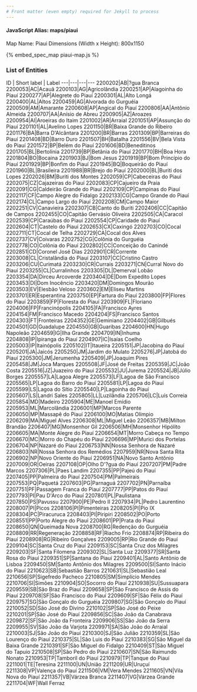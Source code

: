 ```yaml
---
# Front matter (even empty) required for Jekyll to process
---
```


#### JavaScript Alias: maps/piaui

Map Name: Piaui
Dimensions (Width x Height): 800x1150



{% embed_spec_map piaui-map.js %}

### List of Entities

ID | Short label | Label
---|---|---|---
2200202|AB|?gua Branca
2200053|AC|Acauã
2200103|AG|Agricolândia
2200251|AP|Alagoinha do Piauí
2200277|AP|Alegrete do Piauí
2200301|AL|Alto Longá
2200400|AL|Altos
2200459|AG|Alvorada do Gurguéia
2200509|AM|Amarante
2200608|AP|Angical do Piauí
2200806|AA|Antônio Almeida
2200707|AA|Anísio de Abreu
2200905|AZ|Aroazes
2200954|AI|Aroeiras do Itaim
2201002|AR|Arraial
2201051|AP|Assunção do Piauí
2201101|AL|Avelino Lopes
2201150|BR|Baixa Grande do Ribeiro
2201176|BA|Barra D'Alcântara
2201200|BR|Barras
2201309|BP|Barreiras do Piauí
2201408|BD|Barro Duro
2201507|BH|Batalha
2201556|BV|Bela Vista do Piauí
2201572|BP|Belém do Piauí
2201606|BD|Beneditinos
2201705|BL|Bertolínia
2201739|BP|Betânia do Piauí
2201770|BH|Boa Hora
2201804|BO|Bocaina
2201903|BJ|Bom Jesus
2201919|BP|Bom Princípio do Piauí
2201929|BP|Bonfim do Piauí
2201945|BQ|Boqueirão do Piauí
2201960|BL|Brasileira
2201988|BR|Brejo do Piauí
2202000|BL|Buriti dos Lopes
2202026|BM|Buriti dos Montes
2202059|CP|Cabeceiras do Piauí
2202075|CZ|Cajazeiras do Piauí
2202083|CP|Cajueiro da Praia
2202091|CG|Caldeirão Grande do Piauí
2202109|CP|Campinas do Piauí
2202117|CF|Campo Alegre do Fidalgo
2202133|CG|Campo Grande do Piauí
2202174|CL|Campo Largo do Piauí
2202208|CM|Campo Maior
2202251|CV|Canavieira
2202307|CB|Canto do Buriti
2202406|CC|Capitão de Campos
2202455|CO|Capitão Gervásio Oliveira
2202505|CA|Caracol
2202539|CP|Caraúbas do Piauí
2202554|CP|Caridade do Piauí
2202604|CT|Castelo do Piauí
2202653|CX|Caxingó
2202703|CO|Cocal
2202711|CT|Cocal de Telha
2202729|CA|Cocal dos Alves
2202737|CV|Coivaras
2202752|CG|Colônia do Gurguéia
2202778|CO|Colônia do Piauí
2202802|CC|Conceição do Canindé
2202851|CD|Coronel José Dias
2202901|CR|Corrente
2203008|CL|Cristalândia do Piauí
2203107|CC|Cristino Castro
2203206|CU|Curimatá
2203230|CR|Currais
2203271|CN|Curral Novo do Piauí
2203255|CL|Curralinhos
2203305|DL|Demerval Lobão
2203354|DA|Dirceu Arcoverde
2203404|DE|Dom Expedito Lopes
2203453|DI|Dom Inocêncio
2203420|DM|Domingos Mourão
2203503|EV|Elesbão Veloso
2203602|EM|Eliseu Martins
2203701|ER|Esperantina
2203750|EP|Fartura do Piauí
2203800|FP|Flores do Piauí
2203859|FP|Floresta do Piauí
2203909|FL|Floriano
2204006|FP|Francinópolis
2204105|FA|Francisco Ayres
2204154|FM|Francisco Macedo
2204204|FS|Francisco Santos
2204303|FT|Fronteiras
2204352|GE|Geminiano
2204402|GB|Gilbués
2204501|GD|Guadalupe
2204550|GB|Guaribas
2204600|HN|Hugo Napoleão
2204659|IG|Ilha Grande
2204709|IN|Inhuma
2204808|IP|Ipiranga do Piauí
2204907|IC|Isaías Coelho
2205003|IP|Itainópolis
2205102|IT|Itaueira
2205151|JP|Jacobina do Piauí
2205201|JA|Jaicós
2205250|JM|Jardim do Mulato
2205276|JP|Jatobá do Piauí
2205300|JM|Jerumenha
2205409|JP|Joaquim Pires
2205458|JM|Joca Marques
2205508|JF|José de Freitas
2205359|JC|João Costa
2205516|JZ|Juazeiro do Piauí
2205532|JU|Jurema
2205524|JB|Júlio Borges
2205557|LA|Lagoa Alegre
2205573|LF|Lagoa de São Francisco
2205565|LP|Lagoa do Barro do Piauí
2205581|LP|Lagoa do Piauí
2205599|LS|Lagoa do Sítio
2205540|LP|Lagoinha do Piauí
2205607|LS|Landri Sales
2205805|LL|Luzilândia
2205706|LC|Luís Correia
2205854|MD|Madeiro
2205904|ME|Manoel Emídio
2205953|ML|Marcolândia
2206001|MP|Marcos Parente
2206050|MP|Massapê do Piauí
2206100|MO|Matias Olímpio
2206209|MA|Miguel Alves
2206308|ML|Miguel Leão
2206357|MB|Milton Brandão
2206407|MG|Monsenhor Gil
2206506|MH|Monsenhor Hipólito
2206605|MA|Monte Alegre do Piauí
2206654|MT|Morro Cabeça no Tempo
2206670|MC|Morro do Chapéu do Piauí
2206696|MP|Murici dos Portelas
2206704|NP|Nazaré do Piauí
2206753|NN|Nossa Senhora de Nazaré
2206803|NR|Nossa Senhora dos Remédios
2207959|NR|Nova Santa Rita
2206902|NP|Novo Oriente do Piauí
2206951|NA|Novo Santo Antônio
2207009|OR|Oeiras
2207108|OP|Olho D'?gua do Piauí
2207207|PM|Padre Marcos
2207306|PL|Paes Landim
2207355|PP|Pajeú do Piauí
2207405|PP|Palmeira do Piauí
2207504|PM|Palmeirais
2207553|PQ|Paquetá
2207603|PG|Parnaguá
2207702|PN|Parnaíba
2207751|PF|Passagem Franca do Piauí
2207777|PP|Patos do Piauí
2207793|PI|Pau D'Arco do Piauí
2207801|PL|Paulistana
2207850|PS|Pavussu
2207900|PE|Pedro II
2207934|PL|Pedro Laurentino
2208007|PI|Picos
2208106|PI|Pimenteiras
2208205|PI|Pio IX
2208304|PC|Piracuruca
2208403|PI|Piripiri
2208502|PO|Porto
2208551|PP|Porto Alegre do Piauí
2208601|PP|Prata do Piauí
2208650|QN|Queimada Nova
2208700|RG|Redenção do Gurguéia
2208809|RR|Regeneração
2208858|RF|Riacho Frio
2208874|RP|Ribeira do Piauí
2208908|RG|Ribeiro Gonçalves
2209005|RP|Rio Grande do Piauí
2209104|SC|Santa Cruz do Piauí
2209153|SC|Santa Cruz dos Milagres
2209203|SF|Santa Filomena
2209302|SL|Santa Luz
2209377|SR|Santa Rosa do Piauí
2209351|SP|Santana do Piauí
2209401|AL|Santo Antônio de Lisboa
2209450|SM|Santo Antônio dos Milagres
2209500|SI|Santo Inácio do Piauí
2210623|SB|Sebastião Barros
2210631|SL|Sebastião Leal
2210656|SP|Sigefredo Pacheco
2210805|SM|Simplício Mendes
2210706|SI|Simões
2210904|SO|Socorro do Piauí
2210938|SU|Sussuapara
2209559|SB|São Braz do Piauí
2209658|SP|São Francisco de Assis do Piauí
2209708|SF|São Francisco do Piauí
2209609|SF|São Félix do Piauí
2209757|SG|São Gonçalo do Gurguéia
2209807|SG|São Gonçalo do Piauí
2210052|SD|São José do Divino
2210102|SP|São José do Peixe
2210201|SP|São José do Piauí
2209856|SC|São João da Canabrava
2209872|SF|São João da Fronteira
2209906|SS|São João da Serra
2209955|SV|São João da Varjota
2209971|SA|São João do Arraial
2210003|SJ|São João do Piauí
2210300|SJ|São Julião
2210359|SL|São Lourenço do Piauí
2210375|SL|São Luis do Piauí
2210383|SG|São Miguel da Baixa Grande
2210391|SF|São Miguel do Fidalgo
2210409|ST|São Miguel do Tapuio
2210508|SP|São Pedro do Piauí
2210607|SN|São Raimundo Nonato
2210953|TP|Tamboril do Piauí
2210979|TP|Tanque do Piauí
2211001|TE|Teresina
2211100|UN|União
2211209|UR|Uruçuí
2211308|VP|Valença do Piauí
2211506|VM|Vera Mendes
2211605|VN|Vila Nova do Piauí
2211357|VB|Várzea Branca
2211407|VG|Várzea Grande
2211704|WF|Wall Ferraz

